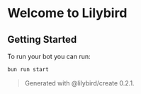# Welcome to Lilybird

## Getting Started

To run your bot you can run:

```sh
bun run start
```

> Generated with @lilybird/create 0.2.1.
